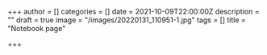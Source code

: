 +++
author = []
categories = []
date = 2021-10-09T22:00:00Z
description = ""
draft = true
image = "/images/20220131_110951-1.jpg"
tags = []
title = "Notebook page"

+++
